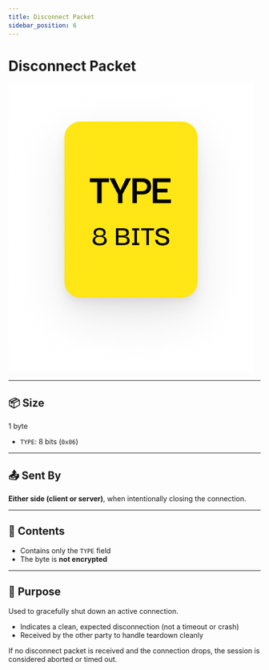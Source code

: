 ```yaml
---
title: Disconnect Packet
sidebar_position: 6
---
```


# Disconnect Packet

![Only TYPE Field](./images/only-type.png)

---

## 📦 Size

1 byte

- `TYPE`: 8 bits (`0x06`)

---

## 📤 Sent By

**Either side (client or server)**, when intentionally closing the connection.

---

## 🧪 Contents

- Contains only the `TYPE` field
- The byte is **not encrypted**

---

## 🧹 Purpose

Used to gracefully shut down an active connection.

- Indicates a clean, expected disconnection (not a timeout or crash)
- Received by the other party to handle teardown cleanly

If no disconnect packet is received and the connection drops, the session is considered aborted or timed out.
